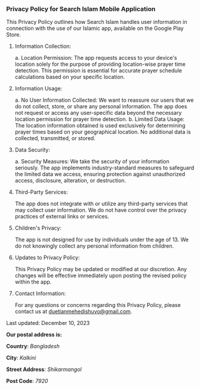 ### Privacy Policy for Search Islam Mobile Application

This Privacy Policy outlines how Search Islam handles user information in connection with the use of our Islamic app, available on the Google Play Store.

1. Information Collection:

	a. Location Permission:
		The app requests access to your device's location solely for the purpose of providing location-wise prayer time detection. This permission is essential for accurate prayer schedule calculations based on your specific location.
2. Information Usage:

	a. No User Information Collected: We want to reassure our users that we do not collect, store, or share any personal information. The app does not request or access any user-specific data beyond the necessary location permission for prayer time detection.
	b. Limited Data Usage: The location information obtained is used exclusively for determining prayer times based on your geographical location. No additional data is collected, transmitted, or stored.
3. Data Security:

	a. Security Measures: We take the security of your information seriously. The app implements industry-standard measures to safeguard the limited data we access, ensuring protection against unauthorized access, disclosure, alteration, or destruction.
4. Third-Party Services:

	The app does not integrate with or utilize any third-party services that may collect user information. We do not have control over the privacy practices of external links or services.
5. Children's Privacy:

	The app is not designed for use by individuals under the age of 13. We do not knowingly collect any personal information from children.
6. Updates to Privacy Policy:

	This Privacy Policy may be updated or modified at our discretion. Any changes will be effective immediately upon posting the revised policy within the app.
7. Contact Information:

	For any questions or concerns regarding this Privacy Policy, please contact us at duetianmehedishuvo@gmail.com.

Last updated: December  10, 2023

**Our postal address is:**

**Country**: *Bangladesh*

**City**: *Kalkini*

**Street Address**: *Shikarmangol*

**Post Code**: *7920* 

